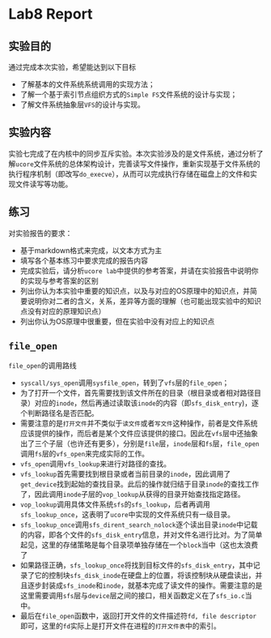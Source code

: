 Lab8 Report
===========

## 实验目的

通过完成本次实验，希望能达到以下目标

+ 了解基本的文件系统系统调用的实现方法；
+ 了解一个基于索引节点组织方式的`Simple FS`文件系统的设计与实现；
+ 了解文件系统抽象层`VFS`的设计与实现。

## 实验内容

实验七完成了在内核中的同步互斥实验。本次实验涉及的是文件系统，通过分析了解`ucore`文件系统的总体架构设计，完善读写文件操作，重新实现基于文件系统的执行程序机制（即改写`do_execve`），从而可以完成执行存储在磁盘上的文件和实现文件读写等功能。

## 练习

对实验报告的要求：

+ 基于markdown格式来完成，以文本方式为主
+ 填写各个基本练习中要求完成的报告内容
+ 完成实验后，请分析`ucore lab`中提供的参考答案，并请在实验报告中说明你的实现与参考答案的区别
+ 列出你认为本实验中重要的知识点，以及与对应的OS原理中的知识点，并简要说明你对二者的含义，关系，差异等方面的理解（也可能出现实验中的知识点没有对应的原理知识点）
+ 列出你认为OS原理中很重要，但在实验中没有对应上的知识点

## `file_open`

`file_open`的调用路线

+ `syscall/sys_open`调用`sysfile_open`，转到了`vfs`层的`file_open`；
+ 为了打开一个文件，首先需要找到该文件所在的目录（根目录或者相对路径目录）对应的`inode`，然后再通过读取该`inode`的内容（即`sfs_disk_entry`)，逐个判断路径名是否匹配。
+ 需要注意的是`打开文件`并不类似于`读文件`或者`写文件`这种操作，前者是文件系统应该提供的操作，而后者是某个文件应该提供的接口。因此在`vfs`层中还抽象出了三个子层（也许还有更多），分别是`file`层，`inode`层和`fs`层，`file_open`调用`fs`层的`vfs_open`来完成实际的工作。
+ `vfs_open`调用`vfs_lookup`来进行对路径的查找。
+ `vfs_lookup`首先需要找到根目录或者当前目录的`inode`，因此调用了`get_device`找到起始的查找目录。此后的操作就归结于目录`inode`的查找工作了，因此调用`inode`子层的`vop_lookup`从获得的目录开始查找指定路径。
+ `vop_lookup`调用具体文件系统`sfs`的`sfs_lookup`，后者再调用`sfs_lookup_once`，这表明了`ucore`中实现的文件系统只有一级目录。
+ `sfs_lookup_once`调用`sfs_dirent_search_nolock`逐个读出目录`inode`中记载的内容，即各个文件的`sfs_disk_entry`信息，并对文件名进行比对。为了简单起见，这里的存储策略是每个目录项单独存储在一个`block`当中（这也太浪费了
+ 如果路径正确，`sfs_lookup_once`将找到目标文件的`sfs_disk_entry`，其中记录了它的控制块`sfs_disk_inode`在硬盘上的位置，将该控制块从硬盘读出，并且逐步封装成`sfs_inode`和`inode`，就基本完成了读文件的操作。需要注意的是这里需要调用`sfs`层与`device`层之间的接口，相关函数定义在了`sfs_io.c`当中。
+ 最后在`file_open`函数中，返回打开文件的文件描述符`fd, file descriptor`即可，这里的`fd`实际上是打开文件在进程的`打开文件表`中的索引。
